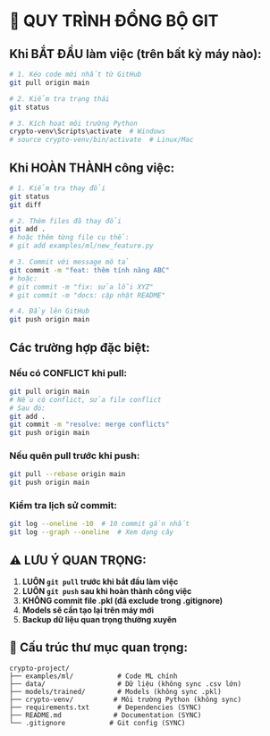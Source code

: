 # 🔄 QUY TRÌNH ĐỒNG BỘ GIT

## Khi BẮT ĐẦU làm việc (trên bất kỳ máy nào):

```bash
# 1. Kéo code mới nhất từ GitHub
git pull origin main

# 2. Kiểm tra trạng thái
git status

# 3. Kích hoạt môi trường Python
crypto-venv\Scripts\activate  # Windows
# source crypto-venv/bin/activate  # Linux/Mac
```

## Khi HOÀN THÀNH công việc:

```bash
# 1. Kiểm tra thay đổi
git status
git diff

# 2. Thêm files đã thay đổi
git add .
# hoặc thêm từng file cụ thể:
# git add examples/ml/new_feature.py

# 3. Commit với message mô tả
git commit -m "feat: thêm tính năng ABC"
# hoặc:
# git commit -m "fix: sửa lỗi XYZ"
# git commit -m "docs: cập nhật README"

# 4. Đẩy lên GitHub
git push origin main
```

## Các trường hợp đặc biệt:

### Nếu có CONFLICT khi pull:
```bash
git pull origin main
# Nếu có conflict, sửa file conflict
# Sau đó:
git add .
git commit -m "resolve: merge conflicts"
git push origin main
```

### Nếu quên pull trước khi push:
```bash
git pull --rebase origin main
git push origin main
```

### Kiểm tra lịch sử commit:
```bash
git log --oneline -10  # 10 commit gần nhất
git log --graph --oneline  # Xem dạng cây
```

## ⚠️ LƯU Ý QUAN TRỌNG:

1. **LUÔN `git pull` trước khi bắt đầu làm việc**
2. **LUÔN `git push` sau khi hoàn thành công việc**
3. **KHÔNG commit file .pkl (đã exclude trong .gitignore)**
4. **Models sẽ cần tạo lại trên máy mới**
5. **Backup dữ liệu quan trọng thường xuyên**

## 📁 Cấu trúc thư mục quan trọng:

```
crypto-project/
├── examples/ml/           # Code ML chính
├── data/                  # Dữ liệu (không sync .csv lớn)
├── models/trained/        # Models (không sync .pkl)
├── crypto-venv/          # Môi trường Python (không sync)
├── requirements.txt       # Dependencies (SYNC)
├── README.md             # Documentation (SYNC)
└── .gitignore           # Git config (SYNC)
```